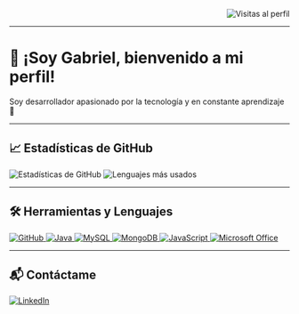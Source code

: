 <!-- Contador de visitas arriba a la derecha -->
<div align="right">

![Visitas al perfil](https://komarev.com/ghpvc/?username=GabrieldeHaroHuerta&label=Visitas&color=blue&style=flat)

</div>

---

# 👋 ¡Soy Gabriel, bienvenido a mi perfil!

Soy desarrollador apasionado por la tecnología y en constante aprendizaje 🚀  

---

## 📈 Estadísticas de GitHub
![Estadísticas de GitHub](https://github-readme-stats.vercel.app/api?username=GabrieldeHaroHuerta&show_icons=true&theme=tokyonight)
![Lenguajes más usados](https://github-readme-stats.vercel.app/api/top-langs/?username=GabrieldeHaroHuerta&layout=compact&theme=tokyonight)

---

## 🛠️ Herramientas y Lenguajes  

<p>
  <a href="https://github.com/" target="_blank">
    <img src="https://img.shields.io/badge/GitHub-181717?style=for-the-badge&logo=github&logoColor=white" alt="GitHub"/>
  </a>
  <a href="https://www.java.com/" target="_blank">
    <img src="https://img.shields.io/badge/Java-007396?style=for-the-badge&logo=java&logoColor=white" alt="Java"/>
  </a>
  <a href="https://www.mysql.com/" target="_blank">
    <img src="https://img.shields.io/badge/MySQL-005C84?style=for-the-badge&logo=mysql&logoColor=white" alt="MySQL"/>
  </a>
  <a href="https://www.mongodb.com/" target="_blank">
    <img src="https://img.shields.io/badge/MongoDB-4EA94B?style=for-the-badge&logo=mongodb&logoColor=white" alt="MongoDB"/>
  </a>
  <a href="https://developer.mozilla.org/en-US/docs/Web/JavaScript" target="_blank">
    <img src="https://img.shields.io/badge/JavaScript-F7DF1E?style=for-the-badge&logo=javascript&logoColor=black" alt="JavaScript"/>
  </a>
  <a href="https://www.microsoft.com/microsoft-365" target="_blank">
    <img src="https://img.shields.io/badge/Microsoft_Office-D83B01?style=for-the-badge&logo=microsoft-office&logoColor=white" alt="Microsoft Office"/>
  </a>
</p>

---

## 📬 Contáctame  

<p>
  <a href="https://www.linkedin.com/in/gabrieldeharohuerta" target="_blank">
    <img src="https://img.shields.io/badge/LinkedIn-0A66C2?style=for-the-badge&logo=linkedin&logoColor=white" alt="LinkedIn"/>
  </a>
</p>
